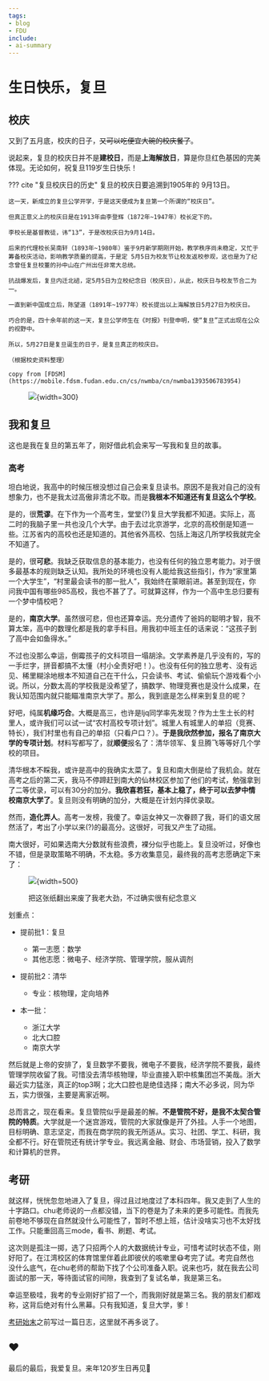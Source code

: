 ```yaml
---
tags:
- blog
- FDU
include:
- ai-summary
---
```


# 生日快乐，复旦

## 校庆

又到了五月底，校庆的日子，<s>又可以吃便宜大碗的校庆餐了</s>。

说起来，复旦的校庆日并不是**建校日**，而是**上海解放日**，算是你旦红色基因的完美体现。无论如何，祝复旦119岁生日快乐！

??? cite "复旦校庆日的历史"
    复旦的校庆日要追溯到1905年的 9月13日。

    这一天，新成立的复旦公学开学，于是这天便成为复旦第一个所谓的“校庆日”。

    但真正意义上的校庆日是在1913年由李登辉（1872年~1947年）校长定下的。

    李校长是基督教徒，讳“13”，于是改校庆日为9月14日。

    后来的代理校长吴南轩（1893年~1980年）鉴于9月新学期刚开始，教学秩序尚未稳定，又忙于筹备校庆活动，影响教学质量的提高，于是定 5月5日为校友节让校友返校参观，这也是为了纪念曾任复旦校董的孙中山在广州出任非常大总统。

    抗战爆发后，复旦内迁北碚，定5月5日为立校纪念日（校庆日），从此，校庆日与校友节合二为一。

    一直到新中国成立后，陈望道（1891年~1977年）校长提出以上海解放日5月27日为校庆日。

    巧合的是，四十余年前的这一天，复旦公学师生在《时报》刊登申明，使“复旦”正式出现在公众的视野中。

    所以，5月27日是复旦诞生的日子，是复旦真正的校庆日。

    （根据校史资料整理）

    copy from [FDSM](https://mobile.fdsm.fudan.edu.cn/cs/nwmba/cn/nwmba1393506783954)

<figure markdown>

![](/Blog/2024/assets/2024-05-26-13-28-11.png){width=300}

</figure>



## 我和复旦

这也是我在复旦的第五年了，刚好借此机会来写一写我和复旦的故事。

### 高考
坦白地说，我高中的时候压根没想过自己会来复旦读书。原因不是我对自己的没有想象力，也不是我太过高傲非清北不取。而是**我根本不知道还有复旦这么个学校**。

是的，很**荒谬**。在下作为一个高考生，堂堂(?)复旦大学我都不知道。实际上，高二时的我脑子里一共也没几个大学。由于去过北京游学，北京的高校倒是知道一些。江苏省内的高校也还是知道的。其他省外高校、包括上海这几所学校我就完全不知道了。

是的，很**可悲**。我缺乏获取信息的基本能力，也没有任何的独立思考能力。对于很多最基本的规则缺乏认知。我所处的环境也没有人能给我这些指引，作为“家里第一个大学生”，“村里最会读书的那一批人”，我始终在蒙眼前进。甚至到现在，你问我中国有哪些985高校，我也不甚了了。可就算这样，作为一个高中生总归要有一个梦中情校吧？

是的，**南京大学**。虽然很可悲，但也还算幸运。充分遗传了爸妈的聪明才智，我不算太笨，高中的数理化都是我的拿手科目。用我初中班主任的话来说：“这孩子到了高中会如鱼得水。”

不过也没那么幸运，倒霉孩子的文科项目一塌胡涂。文学素养是几乎没有的，写的一手烂字，拼音都搞不太懂（村小全责好吧！）。也没有任何的独立思考、没有远见、稀里糊涂地根本不知道自己在干什么，只会读书、考试、偷偷玩个游戏看个小说。所以，分数太高的学校我是没希望了，搞数学、物理竞赛也是没什么成果，在我认知范围内就只能瞄准南京大学了。那么，我到底是怎么样来到复旦的呢？

好吧，纯属**机缘巧合**。大概是高三，也许是ljq同学率先发现？作为土生土长的村里人，或许我们可以试一试“农村高校专项计划”。城里人有城里人的单招（竞赛、特长），我们村里也有自己的单招（只看户口？）。**于是我欣然参加，报名了南京大学的专项计划**。材料写都写了，就**顺便**报名了：清华领军、复旦腾飞等等好几个学校的项目。

清华根本不睬我，或许是高中的我确实太菜了。复旦和南大倒是给了我机会。就在高考之后的第二天，我马不停蹄赶到南大的仙林校区参加了他们的考试，勉强拿到了二等优录，可以有30分的加分。**我欣喜若狂，基本上稳了，终于可以去梦中情校南京大学了**。复旦则没有明确的加分，大概是在计划内择优录取。

然而，**造化弄人**。高考一发榜，我傻了。幸运女神又一次眷顾了我，哥们的语文居然活了，考出了小学以来(?)的最高分。这很好，可我又产生了动摇。

南大很好，可如果选南大分数就有些浪费，裸分似乎也能上。复旦没听过，好像也不错，但是录取策略不明确，不太稳。多方收集意见，最终我的高考志愿确定下来了：

<figure markdown>

![](assets/2024-05-26-14-20-13.png){width=500}

<figurecaption>
把这张纸翻出来废了我老大劲，不过确实很有纪念意义
</figurecaption>
</figure>

划重点：

- 提前批1：复旦
    - 第一志愿：数学
    - 其他志愿：微电子、经济学院、管理学院，服从调剂

- 提前批2：清华
    - 专业：核物理，定向培养

- 本一批：
    - 浙江大学
    - 北大口腔
    - 南京大学

然后就是上帝的安排了，复旦数学不要我，微电子不要我，经济学院不要我，最终管理学院收留了我。可惜没去清华核物理，毕业直接入职中核集团岂不美哉。浙大最近实力猛涨，真正的top3啊；北大口腔也是绝佳选择；南大不必多说，同为华五，实力很强，主要是离家近啊。

总而言之，现在看来。复旦管院似乎是最差的解。**不是管院不好，是我不太契合管院的特质**。大学就是一个迷宫游戏，管院的大家就像是开了外挂。人手一个地图，目标明确、意志坚定，而我在商学院的我无所适从。实习、社团、学工、科研，我全都不行。好在管院还有统计学专业。我远离金融、财会、市场营销，投入了数学和计算机的世界。

## 考研

就这样，恍恍忽忽地进入了复旦，得过且过地度过了本科四年。我又走到了人生的十字路口。chu老师说的一点都没错，当下的卷是为了未来的更多可能性。而我先前卷地不够现在自然就没什么可能性了，暂时不想上班，估计没啥实习也不太好找工作。只能重回高三mode，看书、刷题、考试。

这次则是孤注一掷，选了只招两个人的大数据统计专业，可惜考试时状态不佳，刚好阳了。在江湾校区的体育馆里伴着此即彼伏的咳嗽里😷考完了试。考完自然也没什么底气，在chu老师的帮助下找了个公司准备入职。说来也巧，就在我去公司面试的那一天，等待面试官的间隙，我查到了复试名单，我是第三名。

幸运至极哇，我考的专业刚好扩招了一个，而我刚好就是第三名。我的朋友们都戏称，这背后绝对有什么黑幕。只有我知道，复旦大学，爹！

[考研始末](../../2023/GEE)之前写过一篇日志，这里就不再多说了。

## ❤️

最后的最后，我爱复旦。来年120岁生日再见👋